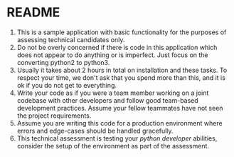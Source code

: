 # README #
1. This is a sample application with basic functionality for the purposes of assessing technical candidates only.
2. Do not be overly concerned if there is code in this application which does not appear to do anything or is imperfect. Just focus on the converting python2 to python3.
3. Usually it takes about 2 hours in total on installation and these tasks. To respect your time, we don't ask that you spend more than this, and it is ok if you do not get to everything.
4. Write your code as if you were a team member working on a joint codebase with other developers and follow good team-based development practices.  Assume your fellow teammates have not seen the project requirements.  
5. Assume you are writing this code for a production environment where errors and edge-cases should be handled gracefully.  
6. This technical assessment is testing your *python developer* abilities, consider the setup of the environment as part of the assessment.  
